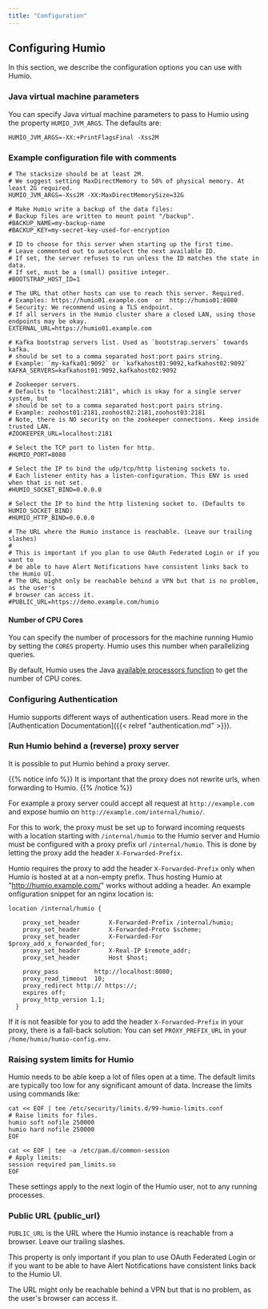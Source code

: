 ```yaml
---
title: "Configuration"
---
```


## Configuring Humio
In this section, we describe the configuration options you can use with Humio.

### Java virtual machine parameters
You can specify Java virtual machine parameters to pass to Humio using the property `HUMIO_JVM_ARGS`. The defaults are:
```
HUMIO_JVM_ARGS=-XX:+PrintFlagsFinal -Xss2M
```

### Example configuration file with comments
```
# The stacksize should be at least 2M.
# We suggest setting MaxDirectMemory to 50% of physical memory. At least 2G required.
HUMIO_JVM_ARGS=-Xss2M -XX:MaxDirectMemorySize=32G

# Make Humio write a backup of the data files:
# Backup files are written to mount point "/backup".
#BACKUP_NAME=my-backup-name
#BACKUP_KEY=my-secret-key-used-for-encryption

# ID to choose for this server when starting up the first time.
# Leave commented out to autoselect the next available ID.
# If set, the server refuses to run unless the ID matches the state in data.
# If set, must be a (small) positive integer.
#BOOTSTRAP_HOST_ID=1

# The URL that other hosts can use to reach this server. Required.
# Examples: https://humio01.example.com  or  http://humio01:8080
# Security: We recommend using a TLS endpoint.
# If all servers in the Humio cluster share a closed LAN, using those endpoints may be okay.
EXTERNAL_URL=https://humio01.example.com

# Kafka bootstrap servers list. Used as `bootstrap.servers` towards kafka.
# should be set to a comma separated host:port pairs string.
# Example: `my-kafka01:9092` or `kafkahost01:9092,kafkahost02:9092`
KAFKA_SERVERS=kafkahost01:9092,kafkahost02:9092

# Zookeeper servers.
# Defaults to "localhost:2181", which is okay for a single server system, but
# should be set to a comma separated host:port pairs string.
# Example: zoohost01:2181,zoohost02:2181,zoohost03:2181
# Note, there is NO security on the zookeeper connections. Keep inside trusted LAN.
#ZOOKEEPER_URL=localhost:2181

# Select the TCP port to listen for http.
#HUMIO_PORT=8080

# Select the IP to bind the udp/tcp/http listening sockets to.
# Each listener entity has a listen-configuration. This ENV is used when that is not set.
#HUMIO_SOCKET_BIND=0.0.0.0

# Select the IP to bind the http listening socket to. (Defaults to HUMIO_SOCKET_BIND)
#HUMIO_HTTP_BIND=0.0.0.0

# The URL where the Humio instance is reachable. (Leave our trailing slashes)
#
# This is important if you plan to use OAuth Federated Login or if you want to
# be able to have Alert Notifications have consistent links back to the Humio UI.
# The URL might only be reachable behind a VPN but that is no problem, as the user's
# browser can access it.
#PUBLIC_URL=https://demo.example.com/humio
```

#### Number of CPU Cores
You can specify the number of processors for the machine running Humio by setting the `CORES` property.
Humio uses this number when parallelizing queries.

By default, Humio uses the Java [available processors function](https://docs.oracle.com/javase/8/docs/api/java/lang/Runtime.html#availableProcessors--) to get the number of CPU cores.

### Configuring Authentication

Humio supports different ways of authentication users. Read more in the [Authentication Documentation]({{< relref "authentication.md" >}}).

### Run Humio behind a (reverse) proxy server
It is possible to put Humio behind a proxy server.

{{% notice info %}}
It is important that the proxy does not rewrite urls, when forwarding to Humio.
{{% /notice %}}

For example a proxy server could accept all request at `http://example.com` and expose humio on `http://example.com/internal/humio/`.

For this to work, the proxy must be set up to forward incoming requests with a location starting with `/internal/humio` to the Humio server and
Humio must be configured with a proxy prefix url `/internal/humio`. This is done by letting the proxy add the header `X-Forwarded-Prefix`.

Humio requires the proxy to add the header `X-Forwarded-Prefix` only when Humio is hosted at at a non-empty prefix.
Thus hosting Humio at "http://humio.example.com/" works without adding a header. An example onfiguration snippet for an nginx location is:

```
location /internal/humio {

    proxy_set_header        X-Forwarded-Prefix /internal/humio;
    proxy_set_header        X-Forwarded-Proto $scheme;
    proxy_set_header        X-Forwarded-For $proxy_add_x_forwarded_for;
    proxy_set_header        X-Real-IP $remote_addr;
    proxy_set_header        Host $host;

    proxy_pass          http://localhost:8080;
    proxy_read_timeout  10;
    proxy_redirect http:// https://;
    expires off;
    proxy_http_version 1.1;
  }
```

If it is not feasible for you to add the header `X-Forwarded-Prefix` in your proxy, there is a fall-back solution: You can set `PROXY_PREFIX_URL` in your `/home/humio/humio-config.env`.

### Raising system limits for Humio

Humio needs to be able keep a lot of files open at a time. The default limits are typically too low for any significant amount of data. Increase the limits using commands like:

    cat << EOF | tee /etc/security/limits.d/99-humio-limits.conf
    # Raise limits for files.
    humio soft nofile 250000
    humio hard nofile 250000
    EOF

    cat << EOF | tee -a /etc/pam.d/common-session
    # Apply limits:
    session required pam_limits.so
    EOF

These settings apply to the next login of the Humio user, not to any running processes.

### Public URL {public_url}

`PUBLIC_URL` is the URL where the Humio instance is reachable from a browser.
Leave our trailing slashes.

This property is only important if you plan to use OAuth Federated Login or if you want to
be able to have Alert Notifications have consistent links back to the Humio UI.

The URL might only be reachable behind a VPN but that is no problem, as the user's
browser can access it.
